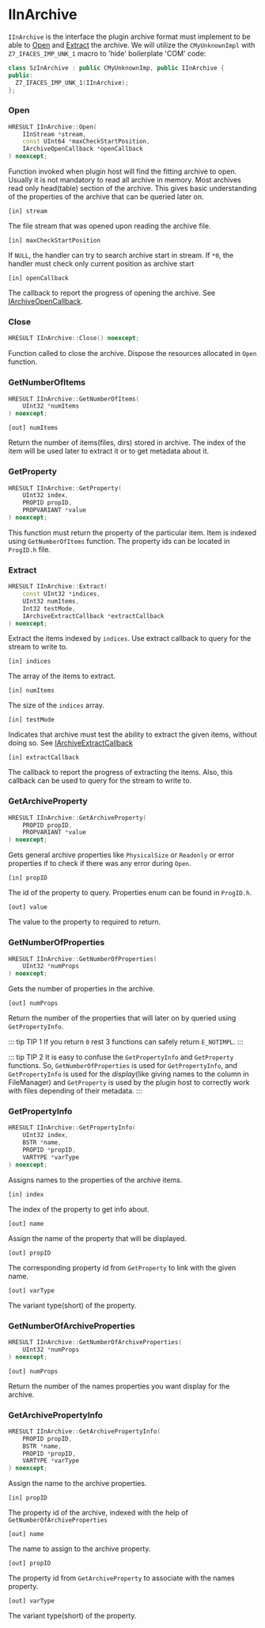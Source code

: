 # IInArchive

`IInArchive` is the interface the plugin archive format must implement to be able to [Open](#open) and [Extract](#extract) the archive. We will utilize the `CMyUnknownImpl` with `Z7_IFACES_IMP_UNK_1` macro to 'hide' boilerplate 'COM' code:

```C++
class SzInArchive : public CMyUnknownImp, public IInArchive {
public:
  Z7_IFACES_IMP_UNK_1(IInArchive);
};
```

### Open
```C++
HRESULT IInArchive::Open(
    IInStream *stream,
    const UInt64 *maxCheckStartPosition,
    IArchiveOpenCallback *openCallback
) noexcept;
```

Function invoked when plugin host will find the fitting archive to open. Usually it is not mandatory to read all archive in memory. Most archives read only head(table) section of the archive. This gives basic understanding of the properties of the archive that can be queried later on.

`[in] stream`

The file stream that was opened upon reading the archive file.

`[in] maxCheckStartPosition`

If `NULL`, the handler can try to search archive start in stream.
If `*0`, the handler must check only current position as archive start

`[in] openCallback`

The callback to report the progress of opening the archive. See [IArchiveOpenCallback](./plugin-api-open-callback.md).

### Close
```C++
HRESULT IInArchive::Close() noexcept;
```

Function called to close the archive. Dispose the resources allocated in `Open` function.


### GetNumberOfItems 
```C++
HRESULT IInArchive::GetNumberOfItems(
    UInt32 *numItems
) noexcept;
```

`[out] numItems`

Return the number of items(files, dirs) stored in archive. The index of the item will be used later to extract it or to get metadata about it.

### GetProperty
```C++
HRESULT IInArchive::GetProperty(
    UInt32 index,
    PROPID propID,
    PROPVARIANT *value
) noexcept;
```

This function must return the property of the particular item. Item is indexed using `GetNumberOfItems` function. The property ids can be located in `ProgID.h` file.

### Extract
```C++
HRESULT IInArchive::Extract(
    const UInt32 *indices,
    UInt32 numItems,
    Int32 testMode,
    IArchiveExtractCallback *extractCallback
) noexcept;
```

Extract the items indexed by `indices`. Use extract callback to query for the stream to write to.

`[in] indices`

The array of the items to extract.

`[in] numItems`

The size of the `indices` array.

`[in] testMode`

Indicates that archive must test the ability to extract the given items, without doing so. See [IArchiveExtractCallback](./plugin-api-extract-callback.md)

`[in] extractCallback`

The callback to report the progress of extracting the items. Also, this callback can be used to query for the stream to write to.

### GetArchiveProperty
```C++
HRESULT IInArchive::GetArchiveProperty(
    PROPID propID,
    PROPVARIANT *value
) noexcept;
```

Gets general archive properties like `PhysicalSize` or `Readonly` or error properties if to check if there was any error during `Open`.

`[in] propID`

The id of the property to query. Properties enum can be found in `ProgID.h`.

`[out] value`

The value to the property to required to return.

### GetNumberOfProperties
```C++
HRESULT IInArchive::GetNumberOfProperties(
    UInt32 *numProps
) noexcept;
```

Gets the number of properties in the archive.

`[out] numProps`

Return the number of the properties that will later on by queried using `GetPropertyInfo`. 

::: tip TIP 1
If you return `0` rest 3 functions can safely return `E_NOTIMPL`.
:::

::: tip TIP 2
It is easy to confuse the `GetPropertyInfo` and `GetProperty` functions. So, `GetNumberOfProperties` is used for `GetPropertyInfo`, and `GetPropertyInfo` is used for the *display*(like giving names to the column in FileManager) and `GetProperty` is used by the plugin host to correctly work with files depending of their metadata.
:::

### GetPropertyInfo
```C++
HRESULT IInArchive::GetPropertyInfo(
    UInt32 index,
    BSTR *name,
    PROPID *propID,
    VARTYPE *varType
) noexcept;
```

Assigns names to the properties of the archive items.

`[in] index`

The index of the property to get info about.

`[out] name`

Assign the name of the property that will be displayed.

`[out] propID`

The corresponding property id from `GetProperty` to link with the given name.

`[out] varType`

The variant type(short) of the property.

### GetNumberOfArchiveProperties 
```C++
HRESULT IInArchive::GetNumberOfArchiveProperties(
    UInt32 *numProps
) noexcept;
```

`[out] numProps`

Return the number of the names properties you want display for the archive.

### GetArchivePropertyInfo
```C++
HRESULT IInArchive::GetArchivePropertyInfo(
    PROPID propID,
    BSTR *name,
    PROPID *propID,
    VARTYPE *varType
) noexcept;
```

Assign the name to the archive properties.

`[in] propID`

The property id of the archive, indexed with the help of `GetNumberOfArchiveProperties`

`[out] name`

The name to assign to the archive property.

`[out] propID`

The property id from `GetArchiveProperty` to associate with the names property.

`[out] varType`

The variant type(short) of the property.
